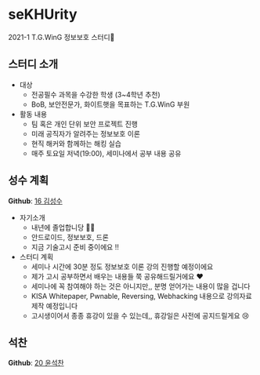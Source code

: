 # seKHUrity
2021-1 T.G.WinG 정보보호 스터디🔐

## 스터디 소개
- 대상
    - 전공필수 과목을 수강한 학생 (3~4학년 추천)
    - BoB, 보안전문가, 화이트햇을 목표하는 T.G.WinG 부원
- 활동 내용
    - 팀 혹은 개인 단위 보안 프로젝트 진행
    - 미래 공직자가 알려주는 정보보호 이론
    - 현직 해커와 함께하는 해킹 실습
    - 매주 토요일 저녁(19:00), 세미나에서 공부 내용 공유

## 성수 계획
**Github**: [16 김성수](https://github.com/korkeep)  
- 자기소개
    - 내년에 졸업합니당 👨‍🎓
    - 안드로이드, 정보보호, 드론
    - 지금 기술고시 준비 중이에요 !!
- 스터디 계획
    - 세미나 시간에 30분 정도 정보보호 이론 강의 진행할 예정이에요
    - 제가 고시 공부하면서 배우는 내용들 쭉 공유해드릴거에요 ❤️
    - 세미나에 꼭 참여해야 하는 것은 아니지만,, 분명 얻어가는 내용이 많을 겁니다
    - KISA Whitepaper, Pwnable, Reversing, Webhacking 내용으로 강의자료 제작 예정입니다
    - 고시생이어서 종종 휴강이 있을 수 있는데,, 휴강일은 사전에 공지드릴게요 😢

## 석찬
**Github**: [20 윤석찬](https://github.com/ch4n3-yoon)
<!-- 여기에다 쭉 써주면 되어용~~ -->
